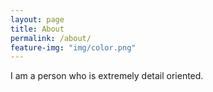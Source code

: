 ```yaml
---
layout: page
title: About
permalink: /about/
feature-img: "img/color.png"
---
```


I am a person who is extremely detail oriented.
